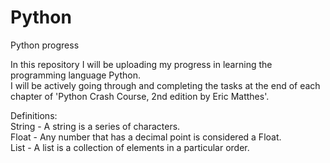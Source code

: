 # Python
Python progress

In this repository I will be uploading my progress in learning the programming language Python.<br/>
I will be actively going through and completing the tasks at the end of each chapter of 'Python Crash Course, 2nd edition by Eric Matthes'.

Definitions:<br/>
String - A string is a series of characters.<br/>
Float - Any number that has a decimal point is considered a Float.<br/>
List - A list is a collection of elements in a particular order.
